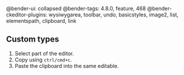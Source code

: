 @bender-ui: collapsed
@bender-tags: 4.8.0, feature, 468
@bender-ckeditor-plugins: wysiwygarea, toolbar, undo, basicstyles, image2, list, elementspath, clipboard, link

## Custom types

1. Select part of the editor.
1. Copy using `ctrl/cmd+c`.
1. Paste the clipboard into the same editable.